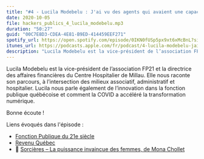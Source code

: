 ```yaml
---
title: "#4 - Lucila Modebelu : J'ai vu des agents qui avaient une capacité de résilience assez extraordinaire"
date: 2020-10-05
file: hackers_publics_4_lucila_modebelu.mp3
duration: "50:27"
guid: "00C7E8D3-CDEA-4E81-B9ED-414459EEF271"
spotify_url: https://open.spotify.com/episode/0IKN0fUSp5px9xt6xMcBnL?si=wZpiUVikSQqNZZMfdVP8wg
itunes_url: https://podcasts.apple.com/fr/podcast/4-lucila-modebelu-jai-vu-des-agents-qui-avaient-une/id1498775170?i=1000493720259
description: "Lucila Modebelu est la vice-président de l’association FP21 et la directrice des affaires financières du Centre Hospitalier de Millau. Elle nous raconte son parcours, à l’intersection des milieux associatif, administratif et hospitalier. Lucila nous parle également de l’innovation dans la fonction publique québécoise et comment la COVID a accéléré la transformation numérique. Bonne écoute !"
---
```


Lucila Modebelu est la vice-président de l’association FP21 et la directrice des affaires financières du Centre Hospitalier de Millau. Elle nous raconte son parcours, à l’intersection des milieux associatif, administratif et hospitalier. Lucila nous parle également de l’innovation dans la fonction publique québécoise et comment la COVID a accéléré la transformation numérique.

Bonne écoute !

Liens évoqués dans l'épisode :

* [Fonction Publique du 21e siècle](http://fp21.fr/)
* [Revenu Québec](https://www.revenuquebec.ca/)
* 📘 [Sorcières – La puissance invaincue des femmes, de Mona Chollet](https://fr.wikipedia.org/wiki/Mona_Chollet#Sorci%C3%A8res,_la_puissance_invaincue_des_femmes)
